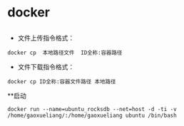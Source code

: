 # docker

## 

* 文件上传指令格式：

```
docker cp  本地路径文件  ID全称:容器路径
```

* 文件下载指令格式：

```
docker cp ID全称:容器文件路径 本地路径
```

**启动

```
docker run --name=ubuntu_rocksdb --net=host -d -ti -v /home/gaoxueliang/:/home/gaoxueliang ubuntu /bin/bash
```